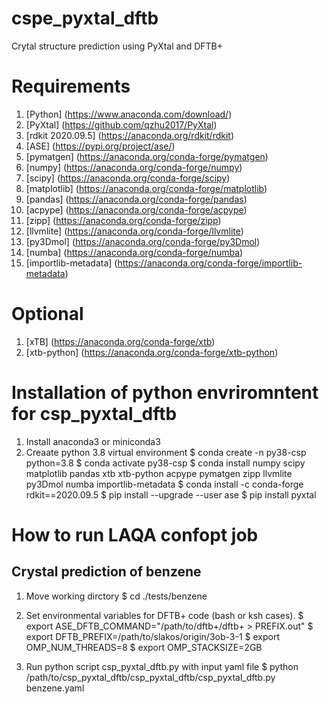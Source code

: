 # cspe_pyxtal_dftb
Crytal structure prediction using PyXtal and DFTB+

#  Requirements 
1.  [Python]             (https://www.anaconda.com/download/)
2.  [PyXtal]             (https://github.com/qzhu2017/PyXtal)
3.  [rdkit 2020.09.5]    (https://anaconda.org/rdkit/rdkit)
4.  [ASE]                (https://pypi.org/project/ase/)
5.  [pymatgen]           (https://anaconda.org/conda-forge/pymatgen)
6.  [numpy]              (https://anaconda.org/conda-forge/numpy)
7.  [scipy]              (https://anaconda.org/conda-forge/scipy)
8.  [matplotlib]         (https://anaconda.org/conda-forge/matplotlib)
9.  [pandas]             (https://anaconda.org/conda-forge/pandas)
10. [acpype]             (https://anaconda.org/conda-forge/acpype)
11. [zipp]               (https://anaconda.org/conda-forge/zipp)
12. [llvmlite]           (https://anaconda.org/conda-forge/llvmlite)
13. [py3Dmol]            (https://anaconda.org/conda-forge/py3Dmol)
14. [numba]              (https://anaconda.org/conda-forge/numba)
15. [importlib-metadata] (https://anaconda.org/conda-forge/importlib-metadata)

# Optional
1.  [xTB]                (https://anaconda.org/conda-forge/xtb)
2.  [xtb-python]         (https://anaconda.org/conda-forge/xtb-python)


# Installation of python envriromntent for csp_pyxtal_dftb
1. Install anaconda3 or miniconda3
2. Creaate python 3.8 virtual environment
   $ conda create -n py38-csp python=3.8
   $ conda activate py38-csp
   $ conda install numpy scipy matplotlib pandas xtb xtb-python acpype pymatgen zipp llvmlite py3Dmol numba importlib-metadata
   $ conda install -c conda-forge rdkit==2020.09.5
$ pip install --upgrade --user ase
$ pip install pyxtal


# How to run LAQA confopt job

## Crystal prediction of benzene
1. Move working dirctory
   $ cd ./tests/benzene
2. Set environmental variables for DFTB+ code (bash or ksh cases).
   $ export ASE_DFTB_COMMAND="/path/to/dftb+/dftb+ > PREFIX.out"
   $ export DFTB_PREFIX=/path/to/slakos/origin/3ob-3-1
   $ export OMP_NUM_THREADS=8
   $ export OMP_STACKSIZE=2GB
   
3. Run python script csp_pyxtal_dftb.py with input yaml file
   $ python /path/to/csp_pyxtal_dftb/csp_pyxtal_dftb/csp_pyxtal_dftb.py benzene.yaml
